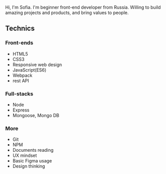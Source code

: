 Hi, I'm Sofia.
I'm beginner front-end developer from Russia. Willing to build amazing projects and products, and bring values to people.

## Technics
### Front-ends
- HTML5
- CSS3
- Responsive web design
- JavaScript(ES6)
- Webpack
- rest API

### Full-stacks
- Node
- Express
- Mongoose, Mongo DB

### More
- Git
- NPM
- Documents reading
- UX mindset
- Basic Figma usage
- Design thinking